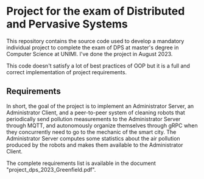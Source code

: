 # Project for the exam of Distributed and Pervasive Systems
This repository contains the source code used to develop a mandatory individual project to complete the exam of DPS at master's degree in Computer Science at UNIMI.
I've done the project in August 2023.

This code doesn't satisfy a lot of best practices of OOP but it is a full and correct implementation of project requirements.
## Requirements
In short, the goal of the project is to implement an Administrator Server, an Administrator Client, and a peer-to-peer system of cleaning robots that periodically send pollution measurements to the Administrator Server through MQTT, and autonomously organize themselves through gRPC when they concurrently need to go to the mechanic of the smart city.
The Administrator Server computes some statistics about the air pollution produced by the robots and makes them available to the Administrator Client.

The complete requirements list is available in the document "project_dps_2023_Greenfield.pdf".

